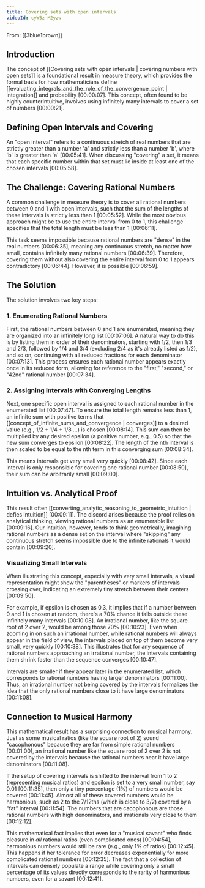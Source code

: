 ```yaml
---
title: Covering sets with open intervals
videoId: cyW5z-M2yzw
---
```


From: [[3blue1brown]] <br/> 

## Introduction
The concept of [[Covering sets with open intervals | covering numbers with open sets]] is a foundational result in measure theory, which provides the formal basis for how mathematicians define [[evaluating_integrals_and_the_role_of_the_convergence_point | integration]] and probability <a class="yt-timestamp" data-t="00:00:07">[00:00:07]</a>. This concept, often found to be highly counterintuitive, involves using infinitely many intervals to cover a set of numbers <a class="yt-timestamp" data-t="00:00:21">[00:00:21]</a>.

## Defining Open Intervals and Covering
An "open interval" refers to a continuous stretch of real numbers that are strictly greater than a number 'a' and strictly less than a number 'b', where 'b' is greater than 'a' <a class="yt-timestamp" data-t="00:05:41">[00:05:41]</a>. When discussing "covering" a set, it means that each specific number within that set must lie inside at least one of the chosen intervals <a class="yt-timestamp" data-t="00:05:58">[00:05:58]</a>.

## The Challenge: Covering Rational Numbers
A common challenge in measure theory is to cover all rational numbers between 0 and 1 with open intervals, such that the sum of the lengths of these intervals is strictly less than 1 <a class="yt-timestamp" data-t="00:05:52">[00:05:52]</a>. While the most obvious approach might be to use the entire interval from 0 to 1, this challenge specifies that the total length must be less than 1 <a class="yt-timestamp" data-t="00:06:11">[00:06:11]</a>.

This task seems impossible because rational numbers are "dense" in the real numbers <a class="yt-timestamp" data-t="00:06:35">[00:06:35]</a>, meaning any continuous stretch, no matter how small, contains infinitely many rational numbers <a class="yt-timestamp" data-t="00:06:39">[00:06:39]</a>. Therefore, covering them without also covering the entire interval from 0 to 1 appears contradictory <a class="yt-timestamp" data-t="00:06:44">[00:06:44]</a>. However, it is possible <a class="yt-timestamp" data-t="00:06:59">[00:06:59]</a>.

## The Solution
The solution involves two key steps:

### 1. Enumerating Rational Numbers
First, the rational numbers between 0 and 1 are enumerated, meaning they are organized into an infinitely long list <a class="yt-timestamp" data-t="00:07:06">[00:07:06]</a>. A natural way to do this is by listing them in order of their denominators, starting with 1/2, then 1/3 and 2/3, followed by 1/4 and 3/4 (excluding 2/4 as it's already listed as 1/2), and so on, continuing with all reduced fractions for each denominator <a class="yt-timestamp" data-t="00:07:13">[00:07:13]</a>. This process ensures each rational number appears exactly once in its reduced form, allowing for reference to the "first," "second," or "42nd" rational number <a class="yt-timestamp" data-t="00:07:34">[00:07:34]</a>.

### 2. Assigning Intervals with Converging Lengths
Next, one specific open interval is assigned to each rational number in the enumerated list <a class="yt-timestamp" data-t="00:07:47">[00:07:47]</a>. To ensure the total length remains less than 1, an infinite sum with positive terms that [[concept_of_infinite_sums_and_convergence | converges]] to a desired value (e.g., 1/2 + 1/4 + 1/8 ...) is chosen <a class="yt-timestamp" data-t="00:08:14">[00:08:14]</a>. This sum can then be multiplied by any desired epsilon (a positive number, e.g., 0.5) so that the new sum converges to epsilon <a class="yt-timestamp" data-t="00:08:22">[00:08:22]</a>. The length of the nth interval is then scaled to be equal to the nth term in this converging sum <a class="yt-timestamp" data-t="00:08:34">[00:08:34]</a>.

This means intervals get very small very quickly <a class="yt-timestamp" data-t="00:08:42">[00:08:42]</a>. Since each interval is only responsible for covering one rational number <a class="yt-timestamp" data-t="00:08:50">[00:08:50]</a>, their sum can be arbitrarily small <a class="yt-timestamp" data-t="00:09:00">[00:09:00]</a>.

## Intuition vs. Analytical Proof
This result often [[converting_analytic_reasoning_to_geometric_intuition | defies intuition]] <a class="yt-timestamp" data-t="00:09:11">[00:09:11]</a>. The discord arises because the proof relies on analytical thinking, viewing rational numbers as an enumerable list <a class="yt-timestamp" data-t="00:09:16">[00:09:16]</a>. Our intuition, however, tends to think geometrically, imagining rational numbers as a dense set on the interval where "skipping" any continuous stretch seems impossible due to the infinite rationals it would contain <a class="yt-timestamp" data-t="00:09:20">[00:09:20]</a>.

### Visualizing Small Intervals
When illustrating this concept, especially with very small intervals, a visual representation might show the "parentheses" or markers of intervals crossing over, indicating an extremely tiny stretch between their centers <a class="yt-timestamp" data-t="00:09:50">[00:09:50]</a>.

For example, if epsilon is chosen as 0.3, it implies that if a number between 0 and 1 is chosen at random, there's a 70% chance it falls outside these infinitely many intervals <a class="yt-timestamp" data-t="00:10:08">[00:10:08]</a>. An irrational number, like the square root of 2 over 2, would be among those 70% <a class="yt-timestamp" data-t="00:10:23">[00:10:23]</a>. Even when zooming in on such an irrational number, while rational numbers will always appear in the field of view, the intervals placed on top of them become very small, very quickly <a class="yt-timestamp" data-t="00:10:38">[00:10:38]</a>. This illustrates that for any sequence of rational numbers approaching an irrational number, the intervals containing them shrink faster than the sequence converges <a class="yt-timestamp" data-t="00:10:47">[00:10:47]</a>.

Intervals are smaller if they appear later in the enumerated list, which corresponds to rational numbers having larger denominators <a class="yt-timestamp" data-t="00:11:00">[00:11:00]</a>. Thus, an irrational number not being covered by the intervals formalizes the idea that the only rational numbers close to it have large denominators <a class="yt-timestamp" data-t="00:11:08">[00:11:08]</a>.

## Connection to Musical Harmony
This mathematical result has a surprising connection to musical harmony. Just as some musical ratios (like the square root of 2) sound "cacophonous" because they are far from simple rational numbers <a class="yt-timestamp" data-t="00:01:00">[00:01:00]</a>, an irrational number like the square root of 2 over 2 is not covered by the intervals because the rational numbers near it have large denominators <a class="yt-timestamp" data-t="00:11:08">[00:11:08]</a>.

If the setup of covering intervals is shifted to the interval from 1 to 2 (representing musical ratios) and epsilon is set to a very small number, say 0.01 <a class="yt-timestamp" data-t="00:11:35">[00:11:35]</a>, then only a tiny percentage (1%) of numbers would be covered <a class="yt-timestamp" data-t="00:11:45">[00:11:45]</a>. Almost all of these covered numbers would be harmonious, such as 2 to the 7/12ths (which is close to 3/2) covered by a "fat" interval <a class="yt-timestamp" data-t="00:11:54">[00:11:54]</a>. The numbers that are cacophonous are those rational numbers with high denominators, and irrationals very close to them <a class="yt-timestamp" data-t="00:12:12">[00:12:12]</a>.

This mathematical fact implies that even for a "musical savant" who finds pleasure in *all* rational ratios (even complicated ones) <a class="yt-timestamp" data-t="00:04:54">[00:04:54]</a>, harmonious numbers would still be rare (e.g., only 1% of ratios) <a class="yt-timestamp" data-t="00:12:45">[00:12:45]</a>. This happens if her tolerance for error decreases exponentially for more complicated rational numbers <a class="yt-timestamp" data-t="00:12:35">[00:12:35]</a>. The fact that a collection of intervals can densely populate a range while covering only a small percentage of its values directly corresponds to the rarity of harmonious numbers, even for a savant <a class="yt-timestamp" data-t="00:12:41">[00:12:41]</a>.
